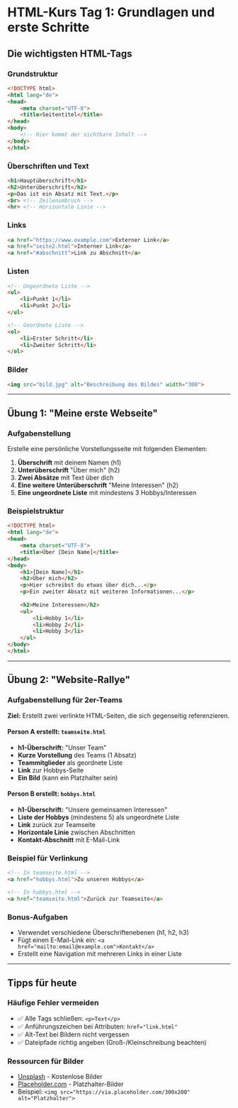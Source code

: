 # HTML-Kurs Tag 1: Grundlagen und erste Schritte

## Die wichtigsten HTML-Tags

### Grundstruktur
```html
<!DOCTYPE html>
<html lang="de">
<head>
    <meta charset="UTF-8">
    <title>Seitentitel</title>
</head>
<body>
    <!-- Hier kommt der sichtbare Inhalt -->
</body>
</html>
```

### Überschriften und Text
```html
<h1>Hauptüberschrift</h1>
<h2>Unterüberschrift</h2>
<p>Das ist ein Absatz mit Text.</p>
<br> <!-- Zeilenumbruch -->
<hr> <!-- Horizontale Linie -->
```

### Links
```html
<a href="https://www.example.com">Externer Link</a>
<a href="seite2.html">Interner Link</a>
<a href="#abschnitt">Link zu Abschnitt</a>
```

### Listen
```html
<!-- Ungeordnete Liste -->
<ul>
    <li>Punkt 1</li>
    <li>Punkt 2</li>
</ul>

<!-- Geordnete Liste -->
<ol>
    <li>Erster Schritt</li>
    <li>Zweiter Schritt</li>
</ol>
```

### Bilder
```html
<img src="bild.jpg" alt="Beschreibung des Bildes" width="300">
```

---

## Übung 1: "Meine erste Webseite" 

### Aufgabenstellung
Erstelle eine persönliche Vorstellungsseite mit folgenden Elementen:

1. **Überschrift** mit deinem Namen (h1)
2. **Unterüberschrift** "Über mich" (h2)
3. **Zwei Absätze** mit Text über dich
4. **Eine weitere Unterüberschrift** "Meine Interessen" (h2)
5. **Eine ungeordnete Liste** mit mindestens 3 Hobbys/Interessen

### Beispielstruktur
```html
<!DOCTYPE html>
<html lang="de">
<head>
    <meta charset="UTF-8">
    <title>Über [Dein Name]</title>
</head>
<body>
    <h1>[Dein Name]</h1>
    <h2>Über mich</h2>
    <p>Hier schreibst du etwas über dich...</p>
    <p>Ein zweiter Absatz mit weiteren Informationen...</p>
    
    <h2>Meine Interessen</h2>
    <ul>
        <li>Hobby 1</li>
        <li>Hobby 2</li>
        <li>Hobby 3</li>
    </ul>
</body>
</html>
```

---

## Übung 2: "Website-Rallye" 

### Aufgabenstellung für 2er-Teams

**Ziel:** Erstellt zwei verlinkte HTML-Seiten, die sich gegenseitig referenzieren.

#### Person A erstellt: `teamseite.html`
- **h1-Überschrift:** "Unser Team"
- **Kurze Vorstellung** des Teams (1 Absatz)
- **Teammitglieder** als geordnete Liste
- **Link** zur Hobbys-Seite
- **Ein Bild** (kann ein Platzhalter sein)

#### Person B erstellt: `hobbys.html`
- **h1-Überschrift:** "Unsere gemeinsamen Interessen"
- **Liste der Hobbys** (mindestens 5) als ungeordnete Liste
- **Link** zurück zur Teamseite
- **Horizontale Linie** zwischen Abschnitten
- **Kontakt-Abschnitt** mit E-Mail-Link

### Beispiel für Verlinkung
```html
<!-- In teamseite.html -->
<a href="hobbys.html">Zu unseren Hobbys</a>

<!-- In hobbys.html -->
<a href="teamseite.html">Zurück zur Teamseite</a>
```

### Bonus-Aufgaben
- Verwendet verschiedene Überschriftenebenen (h1, h2, h3)
- Fügt einen E-Mail-Link ein: `<a href="mailto:email@example.com">Kontakt</a>`
- Erstellt eine Navigation mit mehreren Links in einer Liste

---

## Tipps für heute

### Häufige Fehler vermeiden
- ✅ Alle Tags schließen: `<p>Text</p>`
- ✅ Anführungszeichen bei Attributen: `href="link.html"`
- ✅ Alt-Text bei Bildern nicht vergessen
- ✅ Dateipfade richtig angeben (Groß-/Kleinschreibung beachten)


### Ressourcen für Bilder
- [Unsplash](https://unsplash.com) - Kostenlose Bilder
- [Placeholder.com](https://placeholder.com) - Platzhalter-Bilder
- Beispiel: `<img src="https://via.placeholder.com/300x200" alt="Platzhalter">`
